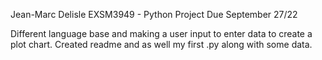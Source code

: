 Jean-Marc Delisle
EXSM3949 - Python Project
Due September 27/22

Different language base and making a user input to enter data to create a plot chart. Created readme and as well my first .py along with some data.